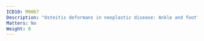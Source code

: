 ```yaml
---
ICD10: M9067
Description: "Osteitis deformans in neoplastic disease: Ankle and foot"
Matters: No
Weight: 0
---
```


